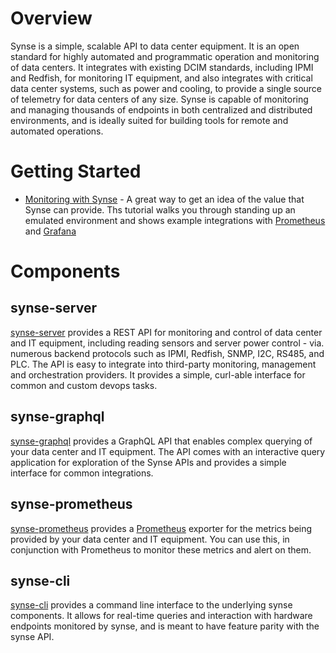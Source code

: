 # Overview

Synse is a simple, scalable API to data center equipment. It is an open standard for highly automated and programmatic operation and monitoring of data centers. It integrates with existing DCIM standards, including IPMI and Redfish, for monitoring IT equipment, and also integrates with critical data center systems, such as power and cooling, to provide a single source of telemetry for data centers of any size. Synse is capable of monitoring and managing thousands of endpoints in both centralized and distributed environments, and is ideally suited for building tools for remote and automated operations.

# Getting Started

- [Monitoring with Synse](tutorial/monitoring.md) - A great way to get an idea of the value that Synse can provide. Ths tutorial walks you through standing up an emulated environment and shows example integrations with [Prometheus][prometheus] and [Grafana][grafana]

# Components

## synse-server

[synse-server][synse-server] provides a REST API for monitoring and control of data center and IT equipment, including reading sensors and server power control - via. numerous backend protocols such as IPMI, Redfish, SNMP, I2C, RS485, and PLC. The API is easy to integrate into third-party monitoring, management and orchestration providers. It provides a simple, curl-able interface for common and custom devops tasks.

 ## synse-graphql

[synse-graphql][synse-graphql] provides a GraphQL API that enables complex querying of your data center and IT equipment. The API comes with an interactive query application for exploration of the Synse APIs and provides a simple interface for common integrations.

## synse-prometheus

[synse-prometheus][synse-prometheus] provides a [Prometheus][prometheus] exporter for the metrics being provided by your data center and IT equipment. You can use this, in conjunction with Prometheus to monitor these metrics and alert on them.

## synse-cli

[synse-cli][synse-cli] provides a command line interface to the underlying synse components. It allows for real-time queries and interaction with hardware endpoints monitored by synse, and is meant to have feature parity with the synse API.

[synse-server]: https://github.com/vapor-ware/synse-server
[synse-graphql]: https://github.com/vapor-ware/synse-graphql
[synse-prometheus]: https://github.com/vapor-ware/synse-prometheus
[synse-cli]: https://github.com/vapor-ware/synse-cli
[prometheus]: https://prometheus.io/
[grafana]: https://grafana.com/
